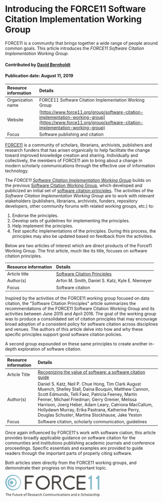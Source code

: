 # Introducing the FORCE11 Software Citation Implementation Working Group
<!-- deck text start --> 
FORCE11 is a community that brings together a wide range of people around common goals. This article introduces the *FORCE11 Software Citation Implementation Working Group*.
<!-- deck text end --> 

#### Contributed by [David Bernholdt](http://github.com/bernhold)
#### Publication date: August 11, 2019

Resource information | Details 
:--- | :--- 
Organization name | FORCE11 Software Citation Implementation Working Group
Website | [https://www.force11.org/group/software-citation-implementation-working-group](https://www.force11.org/group/software-citation-implementation-working-group)
Focus | Software publishing and citation


[FORCE11](https://www.force11.org/) is a community of scholars, librarians, archivists, publishers and research funders that has arisen organically to help facilitate the change toward improved knowledge creation and sharing. Individually and collectively, the members of FORCE11 aim to bring about a change in modern scholarly communications through the effective use of information technology.

The *FORCE11 [Software Citation Implementation Working Group](https://www.force11.org/group/software-citation-implementation-working-group)* builds on the previous [Software Citation Working Group](https://www.force11.org/group/software-citation-working-group), which developed and publicized an initial set of [software citation principles](https://doi.org/10.7717/peerj-cs.86). The activities of the *Software Citation Implementation Working Group* are to work with relevant stakeholders (publishers, librarians, archivists, funders, repository developers, other community forums with related working groups, etc.) to:

1. Endorse the principles.
2. Develop sets of guidelines for implementing the principles.
3. Help implement the principles.
4. Test specific implementations of the principles. During this process, the principles may also be updated based on feedback from the activities.

Below are two articles of interest which are direct products of the Force11 Working Group. The first article, much like its title, focuses on software citation principles. 

Resource information | Details
:--- | :---
Article title | [Software Citation Principles](https://peerj.com/articles/cs-86/)
Author(s) | Arfon M. Smith, Daniel S. Katz, Kyle E. Niemeyer
Focus | Software citation

Inspired by the activities of the FORCE11 working group focused on data citation, the "Software Citation Principles" article summarizes the recommendations of the FORCE11 Software Citation Working Group and its activities between June 2015 and April 2016. The goal of the working group was to produce a consolidated set of citation principles that may encourage broad adoption of a consistent policy for software citation across disciplines and venues. The authors of this article delve into how and why these specific principles support good software citation policies. 

A second group expounded on these same principles to create another in-depth exploration of software citation.

Resource information | Details
:--- | :---
Article Title | [Recognizing the value of software: a software citation guide](https://f1000research.com/articles/9-1257/v2)
Author(s) | Daniel S. Katz, Neil P. Chue Hong, Tim Clark August Muench, Shelley Stall, Daina Bouquin, Matthew Cannon, Scott Edmunds, Telli Faez, Patricia Feeney, Martin Fenner, Michael Friedman, Gerry Grenier, Melissa Harrison, Joerg Heber, Adam Leary, Catriona MacCallum, Hollydawn Murray, Erika Pastrana, Katherine Perry, Douglas Schuster, Martina Stockhause, Jake Yeston
Focus | Software citation, scholarly communication, guidelines

Once again influenced by FORCE11's work with software ciation, this article provides broadly applicable guidance on software citation for the communities and institutions publishing academic journals and conference proceedings. Specific essentials and examples are provided to guide readers through the important parts of properly citing software.

Both articles stem directly from the FORCE11 working groups, and demonstrate their progress on this important topic. 

<img src='../images/Logo-class-force11-website-logo.png' class='logo' />

<!---
Publish: yes
Categories: Collaboration
Topics: Software publishing and citation
Tags: organization
Level: 2
Prerequisites: defaults
Aggregate: none
--->
